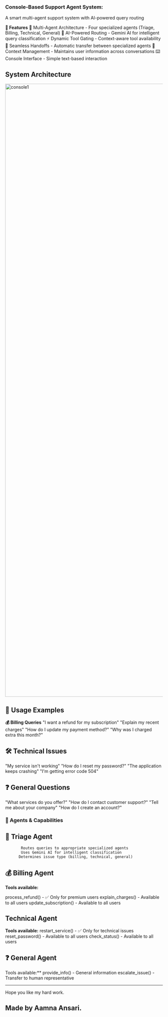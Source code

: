 ### Console-Based Support Agent System:
A smart multi-agent support system with AI-powered query routing

**🌟 Features**
🤖 Multi-Agent Architecture - Four specialized agents (Triage, Billing, Technical, General)
🧠 AI-Powered Routing - Gemini AI for intelligent query classification
⚡ Dynamic Tool Gating - Context-aware tool availability
🔗 Seamless Handoffs - Automatic transfer between specialized agents
💾 Context Management - Maintains user information across conversations
⌨️ Console Interface - Simple text-based interaction


## System Architecture

<img width="1902" height="1957" alt="console1" src="https://github.com/user-attachments/assets/540c30f7-937b-4bce-9068-85564b7d32fd" />

## 🎯 Usage Examples
**💰 Billing Queries**
"I want a refund for my subscription"
"Explain my recent charges"
"How do I update my payment method?"
"Why was I charged extra this month?"

## 🛠️ Technical Issues
"My service isn't working"
"How do I reset my password?"
"The application keeps crashing"
"I'm getting error code 504"

## ❓ General Questions
"What services do you offer?"
"How do I contact customer support?"
"Tell me about your company"
"How do I create an account?"

###  🔧 Agents & Capabilities
   ## 🎯 Triage Agent
           Routes queries to appropriate specialized agents
           Uses Gemini AI for intelligent classification
          Determines issue type (billing, technical, general)

## 💰 Billing Agent
**Tools available:**

process_refund() - ✅ Only for premium users
explain_charges() - Available to all users
update_subscription() - Available to all users

## Technical Agent
**Tools available:**
restart_service() - ✅ Only for technical issues
reset_password() - Available to all users
check_status() - Available to all users

## ❓ General Agent
Tools available:**
provide_info() - General information
escalate_issue() - Transfer to human representative

--- 

Hope you like my hard work.
## Made by Aamna Ansari.
